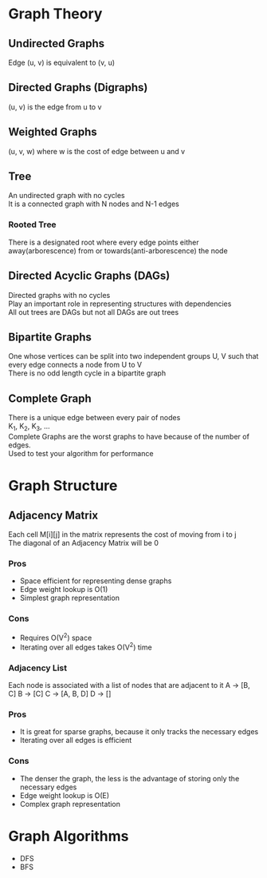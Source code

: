# Graph Theory

## Undirected Graphs
Edge (u, v) is equivalent to (v, u)

## Directed Graphs (Digraphs)
(u, v) is the edge from u to v

## Weighted Graphs
(u, v, w) where w is the cost of edge between u and v

## Tree
An undirected graph with no cycles  
It is a connected graph with N nodes and N-1 edges

### Rooted Tree
There is a designated root where every edge points either away(arborescence) 
from or towards(anti-arborescence) the node

## Directed Acyclic Graphs (DAGs)
Directed graphs with no cycles  
Play an important role in representing structures with dependencies  
All out trees are DAGs but not all DAGs are out trees

## Bipartite Graphs
One whose vertices can be split into two independent groups U, V such that
every edge connects a node from U to V  
There is no odd length cycle in a bipartite graph

## Complete Graph
There is a unique edge between every pair of nodes  
K<sub>1</sub>, K<sub>2</sub>, K<sub>3</sub>, ...  
Complete Graphs are the worst graphs to have because of the number of edges.  
Used to test your algorithm for performance

# Graph Structure

## Adjacency Matrix
Each cell M[i][j] in the matrix represents the cost of moving from i to j  
The diagonal of an Adjacency Matrix will be 0  

### Pros
- Space efficient for representing dense graphs
- Edge weight lookup is O(1)
- Simplest graph representation

### Cons
- Requires O(V<sup>2</sup>) space
- Iterating over all edges takes O(V<sup>2</sup>) time

### Adjacency List
Each node is associated with a list of nodes that are adjacent to it
A -> [B, C]
B -> [C]
C -> [A, B, D]
D -> []

### Pros
- It is great for sparse graphs, because it only tracks the necessary edges
- Iterating over all edges is efficient

### Cons
- The denser the graph, the less is the advantage of storing only the necessary edges
- Edge weight lookup is O(E)
- Complex graph representation

# Graph Algorithms

- DFS
- BFS